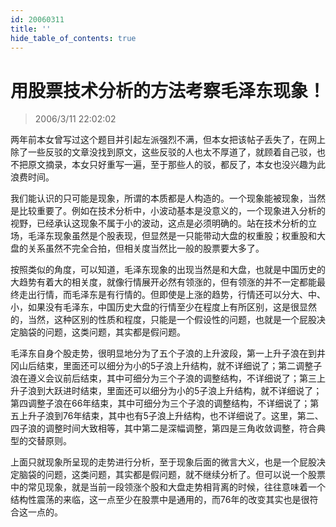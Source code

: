 ```yaml
---
id: 20060311
title: ''
hide_table_of_contents: true
---
```


# 用股票技术分析的方法考察毛泽东现象！

> 2006/3/11 22:02:02

两年前本女曾写过这个题目并引起左派强烈不满，但本女把该帖子丢失了，在网上除了一些反驳的文章没找到原文，这些反驳的人也太不厚道了，就顾着自己驳，也不把原文摘录，本女只好重写一遍，至于那些人的驳，都反了，本女也没兴趣为此浪费时间。
 
我们能认识的只可能是现象，所谓的本质都是人构造的。一个现象能被现象，当然是比较重要了。例如在技术分析中，小波动基本是没意义的，一个现象进入分析的视野，已经承认这现象不属于小的波动，这点是必须明确的。站在技术分析的立场，毛泽东现象虽然是个股表现，但显然是一只能带动大盘的权重股；权重股和大盘的关系虽然不完全合拍，但相关度当然比一般的股票要大多了。

按照类似的角度，可以知道，毛泽东现象的出现当然是和大盘，也就是中国历史的大趋势有着大的相关度，就像行情展开必然有领涨的，但有领涨的并不一定都能最终走出行情，而毛泽东是有行情的。但即使是上涨的趋势，行情还可以分大、中、小，如果没有毛泽东，中国历史大盘的行情至少在程度上有所区别，这是很显然的，当然，这种区别的性质和程度，只能是一个假设性的问题，也就是一个屁股决定脑袋的问题，这类问题，其实都是假问题。

毛泽东自身个股走势，很明显地分为了五个子浪的上升波段，第一上升子浪在到井冈山后结束，里面还可以细分为小的5子浪上升结构，就不详细说了；第二调整子浪在遵义会议前后结束，其中可细分为三个子浪的调整结构，不详细说了；第三上升子浪到大跃进时结束，里面还可以细分为小的5子浪上升结构，就不详细说了；第四调整子浪在66年结束，其中可细分为三个子浪的调整结构，不详细说了；第五上升子浪到76年结束，其中也有5子浪上升结构，也不详细说了。这里，第二、四子浪的调整时间大致相等，其中第二是深幅调整，第四是三角收敛调整，符合典型的交替原则。

上面只就现象所呈现的走势进行分析，至于现象后面的微言大义，也是一个屁股决定脑袋的问题，这类问题，其实都是假问题，就不继续分析了。但可以说一个股票中的常见现象，就是当前一段领涨个股和大盘走势相背离的时候，往往意味着一个结构性震荡的来临，这一点至少在股票中是通用的，而76年的改变其实也是很符合这一点的。